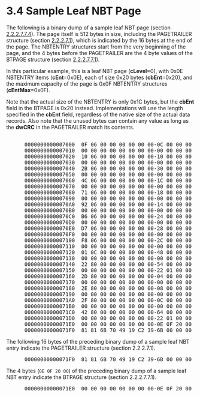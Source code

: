 <html dir="LTR" xmlns:mshelp="http://msdn.microsoft.com/mshelp" xmlns:ddue="http://ddue.schemas.microsoft.com/authoring/2003/5" xmlns:xlink="http://www.w3.org/1999/xlink" xmlns:tool="http://www.microsoft.com/tooltip">
    <head>
        <meta http-equiv="Content-Type" content="text/html; CHARSET=utf-8"></meta>
        <meta name="save" content="history"></meta>
        <title>3.4 Sample Leaf NBT Page</title>
        <xml>
            <mshelp:toctitle title="3.4 Sample Leaf NBT Page"></mshelp:toctitle>
            <mshelp:rltitle title="[MS-PST]: Sample Leaf NBT Page"></mshelp:rltitle>
            <mshelp:keyword index="A" term="d829f62f-e1fa-45e3-918a-ad9d95b2660f"></mshelp:keyword>
            <mshelp:attr name="DCSext.ContentType" value="open specification"></mshelp:attr>
            <mshelp:attr name="AssetID" value="d829f62f-e1fa-45e3-918a-ad9d95b2660f"></mshelp:attr>
            <mshelp:attr name="TopicType" value="kbRef"></mshelp:attr>
            <mshelp:attr name="DCSext.Title" value="[MS-PST]: Sample Leaf NBT Page" />
        </xml>
    </head>
    <body>
        <div id="header">
            <h1 class="heading">3.4 Sample Leaf NBT Page</h1>
        </div>
        <div id="mainSection">
            <div id="mainBody">
                <div id="allHistory" class="saveHistory"></div>
                <div id="sectionSection0" class="section" name="collapseableSection">
                    

<p>The following is a binary dump of a sample leaf NBT page
(section <a href="28fb2116-0998-4485-9844-9711b95603ba.html">2.2.2.7.7.4</a>).
The page itself is 512 bytes in size, including the PAGETRAILER structure
(section <a href="f4ccb38a-930a-4db4-98df-a69c195926ba.html">2.2.2.7.1</a>),
which is indicated by the 16 bytes at the end of the page. The NBTENTRY
structures start from the very beginning of the page, and the 4 bytes before
the PAGETRAILER are the 4 byte values of the BTPAGE structure (section <a href="4f0cd8e7-c2d0-4975-90a4-d417cfca77f8.html">2.2.2.7.7.1</a>).</p>

<p>In this particular example, this is a leaf NBT page (<b>cLevel</b>=0),
with 0x0E NBTENTRY items (<b>cEnt</b>=0x0E), each of size 0x20 bytes (<b>cbEnt</b>=0x20),
and the maximum capacity of the page is 0x0F NBTENTRY structures (<b>cEntMax</b>=0x0F).
</p>

<p>Note that the actual size of the NBTENTRY is only 0x1C
bytes, but the <b>cbEnt</b> field in the BTPAGE is 0x20 instead.
Implementations will use the length specified in the <b>cbEnt</b> field,
regardless of the native size of the actual data records. Also note that the
unused bytes can contain any value as long as the <b>dwCRC</b> in the
PAGETRAILER match its contents.</p>

<dl>
<dd>
<div><pre>  
 0000000000007000  0F 06 00 00 00 00 00 00-0C 00 00 00 00 00 00 00  *................*
 0000000000007010  00 00 00 00 00 00 00 00-00 00 00 00 02 00 00 00  *................*
 0000000000007020  10 06 00 00 00 00 00 00-10 00 00 00 00 00 00 00  *................*
 0000000000007030  00 00 00 00 00 00 00 00-00 00 00 00 02 00 00 00  *................*
 0000000000007040  2B 06 00 00 00 00 00 00-30 00 00 00 00 00 00 00  *+.......0.......*
 0000000000007050  00 00 00 00 00 00 00 00-00 00 00 00 02 00 00 00  *................*
 0000000000007060  4C 06 00 00 00 00 00 00-1C 00 00 00 00 00 00 00  *L...............*
 0000000000007070  00 00 00 00 00 00 00 00-00 00 00 00 02 00 00 00  *................*
 0000000000007080  71 06 00 00 00 00 00 00-18 00 00 00 00 00 00 00  *q...............*
 0000000000007090  00 00 00 00 00 00 00 00-00 00 00 00 02 00 00 00  *................*
 00000000000070A0  92 06 00 00 00 00 00 00-14 00 00 00 00 00 00 00  *................*
 00000000000070B0  00 00 00 00 00 00 00 00-00 00 00 00 02 00 00 00  *................*
 00000000000070C0  B6 06 00 00 00 00 00 00-24 00 00 00 00 00 00 00  *........$.......*
 00000000000070D0  00 00 00 00 00 00 00 00-00 00 00 00 02 00 00 00  *................*
 00000000000070E0  D7 06 00 00 00 00 00 00-28 00 00 00 00 00 00 00  *........(.......*
 00000000000070F0  00 00 00 00 00 00 00 00-00 00 00 00 02 00 00 00  *................*
 0000000000007100  F8 06 00 00 00 00 00 00-2C 00 00 00 00 00 00 00  *........,.......*
 0000000000007110  00 00 00 00 00 00 00 00-00 00 00 00 02 00 00 00  *................*
 0000000000007120  01 0C 00 00 00 00 00 00-48 00 00 00 00 00 00 00  *........H.......*
 0000000000007130  00 00 00 00 00 00 00 00-00 00 00 00 02 00 00 00  *................*
 0000000000007140  22 80 00 00 00 00 00 00-54 00 00 00 00 00 00 00  *&quot;.......T.......*
 0000000000007150  00 00 00 00 00 00 00 00-22 01 00 00 02 00 00 00  *........&quot;.......*
 0000000000007160  2D 80 00 00 00 00 00 00-04 00 00 00 00 00 00 00  *-...............*
 0000000000007170  00 00 00 00 00 00 00 00-00 00 00 00 02 00 00 00  *................*
 0000000000007180  2E 80 00 00 00 00 00 00-08 00 00 00 00 00 00 00  *................*
 0000000000007190  00 00 00 00 00 00 00 00-00 00 00 00 02 00 00 00  *................*
 00000000000071A0  2F 80 00 00 00 00 00 00-0C 00 00 00 00 00 00 00  */...............*
 00000000000071B0  00 00 00 00 00 00 00 00-00 00 00 00 02 00 00 00  *................*
 00000000000071C0  42 80 00 00 00 00 00 00-64 00 00 00 00 00 00 00  *B.......d.......*
 00000000000071D0  00 00 00 00 00 00 00 00-22 01 00 00 02 00 00 00  *........&quot;.......*
 00000000000071E0  00 00 00 00 00 00 00 00-0E 0F 20 00 00 00 00 00  *.......... .....*
 00000000000071F0  81 81 6B 70 49 19 C2 39-6B 00 00 00 00 00 00 00  *..kpI..9k.......*
</pre></div>
</dd></dl>

<p>The following 16 bytes of the preceding binary dump of a
sample leaf NBT entry indicate the PAGETRAILER structure (section 2.2.2.7.1).</p>

<dl>
<dd>
<div><pre> 00000000000071F0  81 81 6B 70 49 19 C2 39-6B 00 00 00 00 00 00 00  *..kpI..9k.......*
</pre></div>
</dd></dl>

<p>The 4 bytes (<code>0E 0F 20 00</code>) of
the preceding binary dump of a sample leaf NBT entry indicate the BTPAGE
structure (section 2.2.2.7.7.1).</p>

<dl>
<dd>
<div><pre> 00000000000071E0  00 00 00 00 00 00 00 00-0E 0F 20 00 00 00 00 00  *.......... .....*
</pre></div>
</dd>
<dd>
<div><pre> 
</pre></div>
</dd></dl>
                </div>
            </div>
        </div>
    </body>
</html>